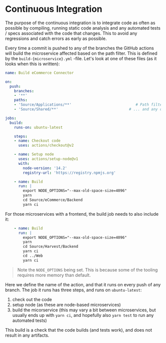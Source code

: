 # Continuous Integration

The purpose of the continuous integration is to integrate code as often as possible by compiling, running static code analysis and
any automated tests / specs associated with the code that changes. This to avoid any regressions and catch errors as early as possible.

Every time a commit is pushed to any of the branches the GitHub actions will build the microservice affected based on the path filter.
This is defined by the `build-{microservice}.yml` -file. Let's look at one of these files (as it looks when this is written):

```yml
name: Build eCommerce Connector

on:
  push:
    branches:
    - '**'
    paths:
    - 'Source/Applications/**'                             # Path filter for the build. We only want to react on changes in our microservice
    - 'Source/Shared/**'                                # ... and any of the shared components

jobs:
  build:
    runs-on: ubuntu-latest

    steps:
    - name: Checkout code
      uses: actions/checkout@v2

    - name: Setup node
      uses: actions/setup-node@v1
      with:
        node-version: '14.2'
        registry-url: 'https://registry.npmjs.org'

    - name: Build
      run: |
        export NODE_OPTIONS="--max-old-space-size=4096"
        yarn
        cd Source/eCommerce/Backend
        yarn ci
```

For those microservices with a frontend, the build job needs to also include it:

```yml
    - name: Build
      run: |
        export NODE_OPTIONS="--max-old-space-size=4096"
        yarn
        cd Source/Harvest/Backend
        yarn ci
        cd ../Web
        yarn ci
```

> Note the `NODE_OPTIONS` being set. This is because some of the tooling requires more memory than default.

Here we define the name of the action, and that it runs on every push of any branch. The job it runs has three steps, and runs on `ubuntu-latest`:
1. check out the code
2. setup node (as these are node-based microservices)
3. build the micorservice (this may vary a bit between microservices, but usually ends up with `yarn ci`, and hopefully also `yarn test` to run any automated tests)

This build is a check that the code builds (and tests work), and does not result in any artifacts.

